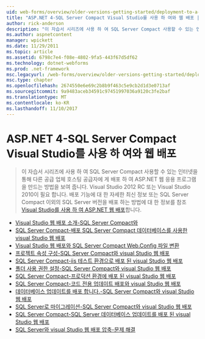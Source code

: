 ```yaml
---
uid: web-forms/overview/older-versions-getting-started/deployment-to-a-hosting-provider/index
title: "ASP.NET 4-SQL Server Compact Visual Studio를 사용 하 여와 웹 배포 | Microsoft Docs"
author: rick-anderson
description: "이 자습서 시리즈에 사용 하 여 SQL Server Compact 사용할 수 있는 인터넷을 통해 다른 공급 업체 h에 배포 하 여 ASP.NET 웹 응용 프로그램을 만드는 방법을 보여 줍니다 중..."
ms.author: aspnetcontent
manager: wpickett
ms.date: 11/29/2011
ms.topic: article
ms.assetid: 6798c7e4-f08e-4802-9fa5-443f67d5df62
ms.technology: dotnet-webforms
ms.prod: .net-framework
msc.legacyurl: /web-forms/overview/older-versions-getting-started/deployment-to-a-hosting-provider
msc.type: chapter
ms.openlocfilehash: 2674550e6e69c2b8b9f463c5e9cb2d1d3e0713af
ms.sourcegitcommit: 9a9483aceb34591c97451997036a9120c3fe2baf
ms.translationtype: MT
ms.contentlocale: ko-KR
ms.lasthandoff: 11/10/2017
---
```

<a name="aspnet-4---web-deployment-with-sql-server-compact-using-visual-studio"></a>ASP.NET 4-SQL Server Compact Visual Studio를 사용 하 여와 웹 배포
====================
> 이 자습서 시리즈에 사용 하 여 SQL Server Compact 사용할 수 있는 인터넷을 통해 다른 공급 업체 호스팅 공급자에 게 배포 하 여 ASP.NET 웹 응용 프로그램을 만드는 방법을 보여 줍니다. Visual Studio 2012 RC 또는 Visual Studio 2010이 필요 합니다. 배포 기능에 대 한 자세한 최신 정보 또는 SQL Server Compact 이외의 SQL Server 버전을 배포 하는 방법에 대 한 정보를 참조 [Visual Studio를 사용 하 여 ASP.NET 웹 배포](../../deployment/visual-studio-web-deployment/introduction.md)합니다.


- [Visual Studio 웹 배포 소개-SQL Server Compact와](deployment-to-a-hosting-provider-introduction-1-of-12.md)
- [SQL Server Compact-배포 SQL Server Compact 데이터베이스를 사용한 visual Studio 웹 배포](deployment-to-a-hosting-provider-deploying-sql-server-compact-databases-2-of-12.md)
- [Visual Studio 웹 배포와 SQL Server Compact Web.Config 파일 변환](deployment-to-a-hosting-provider-web-config-file-transformations-3-of-12.md)
- [프로젝트 속성 구성-SQL Server Compact와 visual Studio 웹 배포](deployment-to-a-hosting-provider-configuring-project-properties-4-of-12.md)
- [SQL Server Compact-iis 테스트 환경으로 배포 된 visual Studio 웹 배포](deployment-to-a-hosting-provider-deploying-to-iis-as-a-test-environment-5-of-12.md)
- [폴더 사용 권한 설정-SQL Server Compact와 visual Studio 웹 배포](deployment-to-a-hosting-provider-setting-folder-permissions-6-of-12.md)
- [SQL Server Compact-프로덕션 환경에 배포 된 visual Studio 웹 배포](deployment-to-a-hosting-provider-deploying-to-the-production-environment-7-of-12.md)
- [SQL Server Compact-코드 전용 업데이트 배포와 visual Studio 웹 배포](deployment-to-a-hosting-provider-deploying-a-code-only-update-8-of-12.md)
- [데이터베이스 업데이트를 배포 합니다.-SQL Server Compact와 visual Studio 웹 배포](deployment-to-a-hosting-provider-deploying-a-database-update-9-of-12.md)
- [SQL Server로 마이그레이션-SQL Server Compact와 visual Studio 웹 배포](deployment-to-a-hosting-provider-migrating-to-sql-server-10-of-12.md)
- [SQL Server Compact-SQL Server 데이터베이스 업데이트를 배포 된 visual Studio 웹 배포](deployment-to-a-hosting-provider-deploying-a-sql-server-database-update-11-of-12.md)
- [SQL Server와 visual Studio 웹 배포 압축-문제 해결](deployment-to-a-hosting-provider-creating-and-installing-deployment-packages-12-of-12.md)

